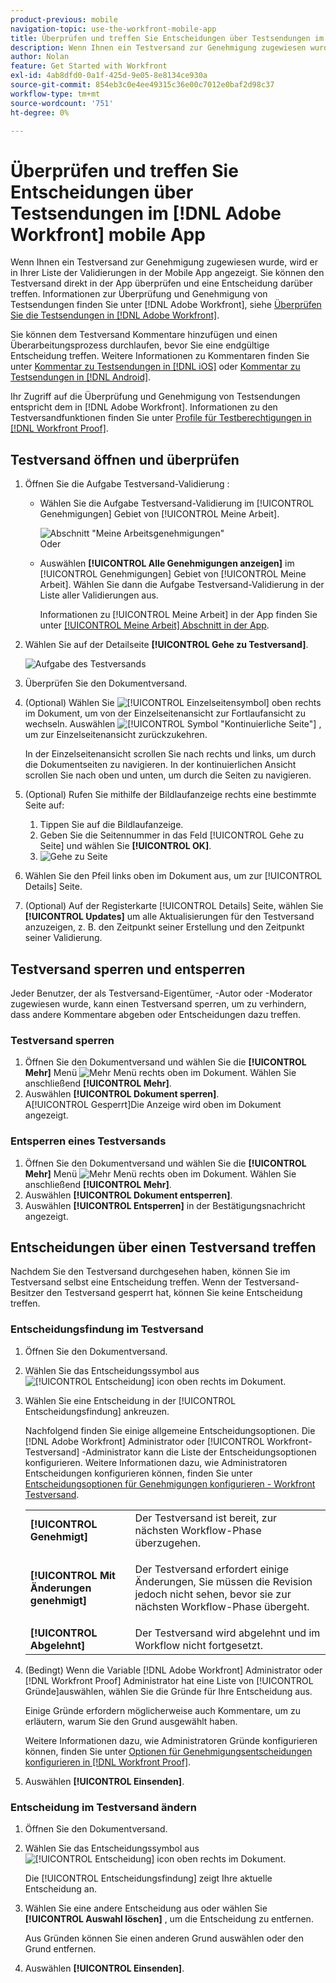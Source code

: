 ```yaml
---
product-previous: mobile
navigation-topic: use-the-workfront-mobile-app
title: Überprüfen und treffen Sie Entscheidungen über Testsendungen im [!DNL Adobe Workfront] mobile App
description: Wenn Ihnen ein Testversand zur Genehmigung zugewiesen wurde, wird er in Ihrer Liste der Validierungen in der Mobile App angezeigt. Sie können den Testversand direkt in der App überprüfen und eine Entscheidung darüber treffen.
author: Nolan
feature: Get Started with Workfront
exl-id: 4ab8dfd0-0a1f-425d-9e05-8e8134ce930a
source-git-commit: 854eb3c0e4ee49315c36e00c7012e0baf2d98c37
workflow-type: tm+mt
source-wordcount: '751'
ht-degree: 0%

---
```


# Überprüfen und treffen Sie Entscheidungen über Testsendungen im [!DNL Adobe Workfront] mobile App

Wenn Ihnen ein Testversand zur Genehmigung zugewiesen wurde, wird er in Ihrer Liste der Validierungen in der Mobile App angezeigt. Sie können den Testversand direkt in der App überprüfen und eine Entscheidung darüber treffen. Informationen zur Überprüfung und Genehmigung von Testsendungen finden Sie unter [!DNL Adobe Workfront], siehe [Überprüfen Sie die Testsendungen in [!DNL Adobe Workfront]](../../../review-and-approve-work/proofing/reviewing-proofs-within-workfront/review-proofs-in-wf.md).

Sie können dem Testversand Kommentare hinzufügen und einen Überarbeitungsprozess durchlaufen, bevor Sie eine endgültige Entscheidung treffen. Weitere Informationen zu Kommentaren finden Sie unter [Kommentar zu Testsendungen in [!DNL iOS]](../../../workfront-basics/mobile-apps/using-the-workfront-mobile-app/comment-on-proofs-ios.md) oder [Kommentar zu Testsendungen in [!DNL Android]](../../../workfront-basics/mobile-apps/using-the-workfront-mobile-app/comment-on-proofs-android.md).

Ihr Zugriff auf die Überprüfung und Genehmigung von Testsendungen entspricht dem in [!DNL Adobe Workfront]. Informationen zu den Testversandfunktionen finden Sie unter [Profile für Testberechtigungen in [!DNL Workfront Proof]](../../../workfront-proof/wp-acct-admin/account-settings/proof-perm-profiles-in-wp.md).

## Testversand öffnen und überprüfen

1. Öffnen Sie die Aufgabe Testversand-Validierung :

   * Wählen Sie die Aufgabe Testversand-Validierung im [!UICONTROL Genehmigungen] Gebiet von [!UICONTROL Meine Arbeit].

      ![Abschnitt &quot;Meine Arbeitsgenehmigungen&quot;](assets/mobile-mywork-approvals-338x482.png)\
      Oder

   * Auswählen **[!UICONTROL Alle Genehmigungen anzeigen]** im [!UICONTROL Genehmigungen] Gebiet von [!UICONTROL Meine Arbeit]. Wählen Sie dann die Aufgabe Testversand-Validierung in der Liste aller Validierungen aus.

      Informationen zu [!UICONTROL Meine Arbeit] in der App finden Sie unter [[!UICONTROL Meine Arbeit] Abschnitt in der App](../../../workfront-basics/mobile-apps/using-the-workfront-mobile-app/my-work-section-mobile.md).

1. Wählen Sie auf der Detailseite **[!UICONTROL Gehe zu Testversand]**.

   ![Aufgabe des Testversands](assets/mobile-prooftask1-338x516.png)

1. Überprüfen Sie den Dokumentversand.
1. (Optional) Wählen Sie ![[!UICONTROL Einzelseitensymbol]](assets/mobile-proofpagingicon1-25x36.png) oben rechts im Dokument, um von der Einzelseitenansicht zur Fortlaufansicht zu wechseln. Auswählen ![[!UICONTROL Symbol &quot;Kontinuierliche Seite&quot;]](assets/mobile-proofpagingicon2-25x25.png) , um zur Einzelseitenansicht zurückzukehren.

   In der Einzelseitenansicht scrollen Sie nach rechts und links, um durch die Dokumentseiten zu navigieren. In der kontinuierlichen Ansicht scrollen Sie nach oben und unten, um durch die Seiten zu navigieren.

1. (Optional) Rufen Sie mithilfe der Bildlaufanzeige rechts eine bestimmte Seite auf:

   1. Tippen Sie auf die Bildlaufanzeige.
   1. Geben Sie die Seitennummer in das Feld [!UICONTROL Gehe zu Seite] und wählen Sie **[!UICONTROL OK]**.
   1. ![Gehe zu Seite](assets/mobile-gotopage-350x224.png)

1. Wählen Sie den Pfeil links oben im Dokument aus, um zur [!UICONTROL Details] Seite.
1. (Optional) Auf der Registerkarte [!UICONTROL Details] Seite, wählen Sie **[!UICONTROL Updates]** um alle Aktualisierungen für den Testversand anzuzeigen, z. B. den Zeitpunkt seiner Erstellung und den Zeitpunkt seiner Validierung.

## Testversand sperren und entsperren

Jeder Benutzer, der als Testversand-Eigentümer, -Autor oder -Moderator zugewiesen wurde, kann einen Testversand sperren, um zu verhindern, dass andere Kommentare abgeben oder Entscheidungen dazu treffen.

### Testversand sperren

1. Öffnen Sie den Dokumentversand und wählen Sie die **[!UICONTROL Mehr]** Menü ![Mehr Menü](assets/mobile-verticalmoremenu-20x33.png) rechts oben im Dokument. Wählen Sie anschließend **[!UICONTROL Mehr]**.
1. Auswählen **[!UICONTROL Dokument sperren]**.\
   A[!UICONTROL Gesperrt]Die Anzeige wird oben im Dokument angezeigt.

### Entsperren eines Testversands

1. Öffnen Sie den Dokumentversand und wählen Sie die **[!UICONTROL Mehr]** Menü ![Mehr Menü](assets/mobile-verticalmoremenu-20x33.png) rechts oben im Dokument. Wählen Sie anschließend **[!UICONTROL Mehr]**.
1. Auswählen **[!UICONTROL Dokument entsperren]**.
1. Auswählen **[!UICONTROL Entsperren]** in der Bestätigungsnachricht angezeigt.

## Entscheidungen über einen Testversand treffen

Nachdem Sie den Testversand durchgesehen haben, können Sie im Testversand selbst eine Entscheidung treffen. Wenn der Testversand-Besitzer den Testversand gesperrt hat, können Sie keine Entscheidung treffen.

### Entscheidungsfindung im Testversand

1. Öffnen Sie den Dokumentversand.
1. Wählen Sie das Entscheidungssymbol aus ![[!UICONTROL Entscheidung] icon](assets/mobile-proofcheckmarkdecisionicon-30x30.png) oben rechts im Dokument.
1. Wählen Sie eine Entscheidung in der [!UICONTROL Entscheidungsfindung] ankreuzen.

   Nachfolgend finden Sie einige allgemeine Entscheidungsoptionen. Die [!DNL Adobe Workfront] Administrator oder [!UICONTROL Workfront-Testversand] -Administrator kann die Liste der Entscheidungsoptionen konfigurieren. Weitere Informationen dazu, wie Administratoren Entscheidungen konfigurieren können, finden Sie unter [Entscheidungsoptionen für Genehmigungen konfigurieren - Workfront Testversand](../../../workfront-proof/wp-acct-admin/account-settings/configure-approval-decision-in-wp.md).

   <table style="table-layout:auto"> 
    <col> 
    <col> 
    <tbody> 
     <tr> 
      <td role="rowheader"><strong>[!UICONTROL Genehmigt]</strong></td> 
      <td>Der Testversand ist bereit, zur nächsten Workflow-Phase überzugehen.</td> 
     </tr> 
     <tr> 
      <td role="rowheader"><strong>[!UICONTROL Mit Änderungen genehmigt]</strong></td> 
      <td> <p>Der Testversand erfordert einige Änderungen, Sie müssen die Revision jedoch nicht sehen, bevor sie zur nächsten Workflow-Phase übergeht.</p> </td> 
     </tr> 
     <tr> 
      <td role="rowheader"><strong>[!UICONTROL Abgelehnt]</strong></td> 
      <td>Der Testversand wird abgelehnt und im Workflow nicht fortgesetzt.</td> 
     </tr> 
    </tbody> 
   </table>

1. (Bedingt) Wenn die Variable [!DNL Adobe Workfront] Administrator oder [!DNL Workfront Proof] Administrator hat eine Liste von [!UICONTROL Gründe]auswählen, wählen Sie die Gründe für Ihre Entscheidung aus.

   Einige Gründe erfordern möglicherweise auch Kommentare, um zu erläutern, warum Sie den Grund ausgewählt haben.

   Weitere Informationen dazu, wie Administratoren Gründe konfigurieren können, finden Sie unter  [Optionen für Genehmigungsentscheidungen konfigurieren in [!DNL Workfront Proof]](../../../workfront-proof/wp-acct-admin/account-settings/configure-approval-decision-in-wp.md).

1. Auswählen **[!UICONTROL Einsenden]**.

### Entscheidung im Testversand ändern

1. Öffnen Sie den Dokumentversand.
1. Wählen Sie das Entscheidungssymbol aus ![[!UICONTROL Entscheidung] icon](assets/mobile-proofcheckmarkdecisionicon-30x30.png) oben rechts im Dokument.

   Die [!UICONTROL Entscheidungsfindung] zeigt Ihre aktuelle Entscheidung an.

1. Wählen Sie eine andere Entscheidung aus oder wählen Sie **[!UICONTROL Auswahl löschen]** , um die Entscheidung zu entfernen.

   Aus Gründen können Sie einen anderen Grund auswählen oder den Grund entfernen.

1. Auswählen **[!UICONTROL Einsenden]**.
